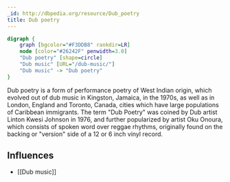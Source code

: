 ```yaml
---
_id: http://dbpedia.org/resource/Dub_poetry
title: Dub poetry
---
```


```dot
digraph {
	graph [bgcolor="#F3DDB8" rankdir=LR]
	node [color="#26242F" penwidth=3.0]
	"Dub poetry" [shape=circle]
	"Dub music" [URL="/dub-music/"]
	"Dub music" -> "Dub poetry"
}
```

Dub poetry is a form of performance poetry of West Indian origin, which evolved out of dub music in Kingston, Jamaica, in the 1970s, as well as in London, England and Toronto, Canada, cities which have large populations of Caribbean immigrants. The term "Dub Poetry" was coined by Dub artist Linton Kwesi Johnson in 1976, and further popularized by artist Oku Onoura, which consists of spoken word over reggae rhythms, originally found on the backing or "version" side of a 12 or 6 inch vinyl record.

## Influences
- [[Dub music]]
